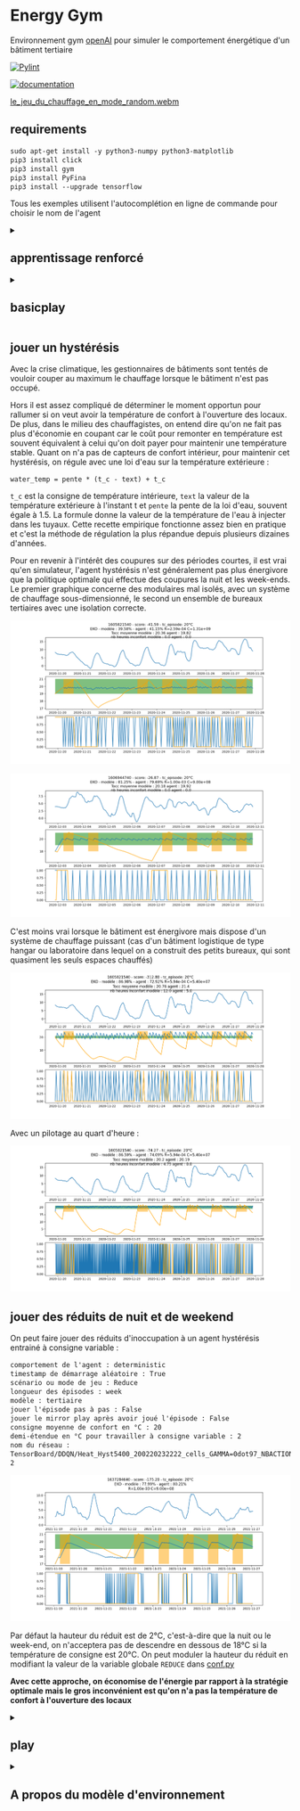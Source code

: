 # Energy Gym
Environnement gym [openAI](https://github.com/openai/gym) pour simuler le comportement énergétique d'un bâtiment tertiaire

[![Pylint](https://github.com/Open-Building-Management/EnergyGym/actions/workflows/ci.yml/badge.svg)](https://github.com/Open-Building-Management/EnergyGym/actions/workflows/ci.yml)

[![documentation](https://github.com/Open-Building-Management/EnergyGym/actions/workflows/documentation.yml/badge.svg)](http://obm.dromotherm.com/EnergyGym/)

[le_jeu_du_chauffage_en_mode_random.webm](https://user-images.githubusercontent.com/24553739/190570843-7f1c81fc-90a3-436d-9e51-2086e0282a43.webm)


## requirements

```
sudo apt-get install -y python3-numpy python3-matplotlib
pip3 install click
pip3 install gym
pip3 install PyFina
pip3 install --upgrade tensorflow
```

Tous les exemples utilisent l'autocomplétion en ligne de commande pour choisir le nom de l'agent

<details><summary><h2>apprentissage renforcé</h2></summary>

Les réseaux après entrainement sont enregistrés dans le répertoire `TensorBoard`

pour lancer tensorboard :

```
tensorboard --logdir=TensorBoard
```

### scénario de type hystérésis

Ce scénario permet d'entrainer un réseau à maintenir une température constante autour d'une consigne donnée tc.
C'est le réseau le plus simple, avec une espace d'observation de taille 3 : [Text, Tint, tc]

```
python3 standalone_d_dqn.py
```
Pour entraîner un agent à gérer des consignes variables de 18, 19, 20, 21 et 22°C :
```
numéro du flux temp. extérieure : 1
modèle : cells
scénario : Hyst
consigne moyenne de confort en °C : 20
demi-étendue en °C pour travailler à consigne variable : 2
```
Peu importe le modèle choisi pour l'entrainement, içi `cells`, le réseau obtenu fonctionnera aussi avec toutes les configurations.

### scénario de type vacancy, pour entrainer à jouer une période de non-occupation

L'objectif est d'utiliser le moins d'énergie possible et d'avoir la température souhaitée à l'ouverture des locaux.

pour entrainer à modèle variable
```
python3 standalone_d_dqn.py --autosize_max_power=True
numéro du flux temp. extérieure ? [1]: 
modèle ou banque : synth
scénario : StepRewardVacancy
consigne moyenne de confort en °C : 20
demi-étendue en °C pour W à consigne variable : 2
nombre d'épisodes : 3000
```
On peut définir des coefficients de pondération personnalisés pour la récompense :

```
python3 standalone_d_dqn.py --autosize_max_power=True --k=1 --p_c=15 --vote_interval -1 1
```

Lorsqu'on joue un scénario de type vacancy, la récompense **finale**, attribuée à la fin de l'épisode, lorsque l'occupation du bâtiment recommence, est la somme de 2 termes :
- l'un positif proportionnel au pourcentage d'énergie totale économisée sur l'épisode
- l'autre négatif représentant en quelque sorte le vote à l'ouverture du bâtiment, de type hystérésis, donc proportionnel à la valeur absolue de l'écart entre la température à l'ouverture des locaux et la température de consigne

Lors des entrainements, le réseau va d'abord chercher à converger vers cette température cible pour ne pas avoir de malus, puis à maximiser l'énergie économisée.

coefficient | signification
--|--
p_c | pondération à appliquer sur le confort à l'ouverture
k | coefficient énergétique sur la partie finale de la récompense
k_step | coefficient sur la partie pas à pas de la récompense
vote_interval | intervalle de température dans lequel le bonus énergétique est attribué. si vote_interval vaut (-1, 1), on attribue le bonus énergétique si et seulement si l'écart entre la température à l'ouverture des locaux et la température de consigne est compris entre -1 et 1

</details>

<details><summary><h2>basicplay</h2></summary>

La variable globale `TEXT_FEED` de [conf.py](conf.py#L30), dont la valeur par défaut est 1, définit le numéro du flux de température extérieure. Si on utilise les données du répertoire datas, on n'a pas besoin de changer ce paramètre.

paramètre |  description
--|--
agent_type | random = décision aléatoire<br>deterministic = argmax<br>stochastic = softmax
random_ts | True = joue jusqu'à 200 épisodes<br>False = joue un seul épisode sur le timestamp 1609104740
scenario | type d'environnement, par exemple<br>hyst: hysteresis<br>vacancy: non-occupation<br>reduce: hysteresis avec réduit hors occupation
size | week: 8 jours<br>weekend: 63 heures
modelkey | le nom d'une des configurations de [conf.py](conf.py) - random pour jouer un modèle au hasard
stepbystep | True = joue en mode pas à pas
tc | valeur de la consigne en °C
halfrange | demi-étendue en °C pour rendre la consigne variable
nbh | nombre d'heures que l'on peut remonter dans l'histoire passée
nbh_forecast | nombre d'heures de prévisions météo à donner à l'agent
action_space | taille de l'espace d'actions

Pour un espace d'observation sans historique ni prévisions :
```
python3 basicplay.py
```
Pour un espace d'observation avec un historique de 48 heures :
```
python3 basicplay.py --nbh=48
```
</details>

## jouer un hystérésis

Avec la crise climatique, les gestionnaires de bâtiments sont tentés de vouloir couper au maximum le chauffage lorsque le bâtiment n'est pas occupé.

Hors il est assez compliqué de déterminer le moment opportun pour rallumer si on veut avoir la température de confort à l'ouverture des locaux. De plus, dans le milieu des chauffagistes, on entend dire qu'on ne fait pas plus d'économie en coupant car le coût pour remonter en température est souvent équivalent à celui qu'on doit payer pour maintenir une température stable.
Quant on n'a pas de capteurs de confort intérieur, pour maintenir cet hystérésis, on régule avec une loi d'eau sur la température extérieure :
```
water_temp = pente * (t_c - text) + t_c
```
`t_c` est la consigne de température intérieure, `text` la valeur de la température extérieure à l'instant t et `pente` la pente de la loi d'eau, souvent égale à 1.5.
La formule donne la valeur de la température de l'eau à injecter dans les tuyaux. Cette recette empirique fonctionne assez bien en pratique et c'est la méthode de régulation la plus répandue depuis plusieurs dizaines d'années.

Pour en revenir à l'intérêt des coupures sur des périodes courtes, il est vrai qu'en simulateur, l'agent hystérésis n'est généralement pas plus énergivore que la politique optimale qui effectue des coupures la nuit et les week-ends. Le premier graphique concerne des modulaires mal isolés, avec un système de chauffage sous-dimensionné, le second un ensemble de bureaux tertiaires avec une isolation correcte. 

![](images/Hyst_vs_solution_optimale_intermittence_cells.png)

![](images/Hyst_vs_solution_optimale_intermittence_tertiaire_2.png)

C'est moins vrai lorsque le bâtiment est énergivore mais dispose d'un système de chauffage puissant (cas d'un bâtiment logistique de type hangar ou laboratoire dans lequel on a construit des petits bureaux, qui sont quasiment les seuls espaces chauffés)

![](images/Hyst_vs_solution_optimale_intermittence_nord.png)

Avec un pilotage au quart d'heure :

![](images/Hyst_vs_solution_optimale_intermittence_nord_900s.png)

## jouer des réduits de nuit et de weekend

On peut faire jouer des réduits d'inoccupation à un agent hystérésis entrainé à consigne variable :
```
comportement de l'agent : deterministic
timestamp de démarrage aléatoire : True
scénario ou mode de jeu : Reduce
longueur des épisodes : week
modèle : tertiaire
jouer l'épisode pas à pas : False
jouer le mirror play après avoir joué l'épisode : False
consigne moyenne de confort en °C : 20
demi-étendue en °C pour travailler à consigne variable : 2
nom du réseau : TensorBoard/DDQN/Heat_Hyst5400_200220232222_cells_GAMMA=0dot97_NBACTIONS=2_tc=20+ou-2
```
![](images/hyst_playing_reduce.png)

Par défaut la hauteur du réduit est de 2°C, c'est-à-dire que la nuit ou le week-end, on n'acceptera pas de descendre en dessous de 18°C si la température de consigne est 20°C.
On peut moduler la hauteur du réduit en modifiant la valeur de la variable globale `REDUCE` dans [conf.py](conf.py)

**Avec cette approche, on économise de l'énergie par rapport à la stratégie optimale mais le gros inconvénient est qu'on n'a pas la température de confort à l'ouverture des locaux**

<details><summary><h2>play</h2></summary>

DEPRECATED : espace d'observation de taille 4 [Text, Tint, tc*occ, nbh]

```
./play.py
```
paramètre |  description
--|--
text | numéro du flux de température extérieure = 1
model | le nom d'une des configurations de [conf.py](conf.py)
powerlimit | coefficient multiplicatif de la puissance max.
tc | température de consigne
n | **nombre d'épisodes à jouer**<br>0 = joue une série d'épisodes prédéfinis, on parle de snapshots
optimalpolicy | **politique optimale que l'environnement déterministe va jouer**<br>intermittence = succession de périodes d'occupation et de non-occupation<br>occupation_permanente = bâtiment occupé en permanence - cf hopital
hystpath | nom d'un agent de type hystérésis, à fournir si on veut utiliser un agent pour gérer les périodes de non-occupation et un hystéréris pour gérer les périodes de présence du personnel : `./play.py --hystpath=agents/hys20.h5`
holiday | nombre de jours fériés à intégrer dans les replay
silent | True = production de statistiques ou de snapshots<br>False = affiche les épisodes à l'écran
k | coefficient énergétique, utilisé dans le calcul de la récompense

</details>

<details><summary><h2>A propos du modèle d'environnement</h2></summary>

L'environnement est représenté sous la forme d'un modèle électrique équivalent simple à deux paramètres :
* une résistance R en K/W qui représente l'isolation du bâtiment
* une capacité C en J/K qui représente l'inertie du bâtiment

[Pour en savoir plus](https://github.com/Open-Building-Management/RCmodel/blob/main/RCmodel.ipynb)

Pour une résistance de 1e-4 K/W, et quelle que soit l’inertie entre 4e8 et 4e9 J/K, le système de chauffage, même utilisé à fond en permanence, ne
parvient pas à maintenir la température.

Pour pouvoir gérer des épisodes de froid sur des bâtiments présentant majoritairement des résistances inférieures à 2e-4 K/W, la seule solution est
d’augmenter la puissance disponible.

On ne devrait toutefois pas rencontrer ce cas de figure sur le terrain si les équipements de production et les pompes sont correctement dimensionnés.

Le couple R=2e-4 K/W et C=2e8 J/K semble donc être une configuration extrême, peu probable en pratique, mais susceptible de nous donner de la matière
pour bien cerner le fonctionnement de notre modèle.

### comportement sous météo hivernale froide
![](images/RC_sim2_48h.png)

</details>
